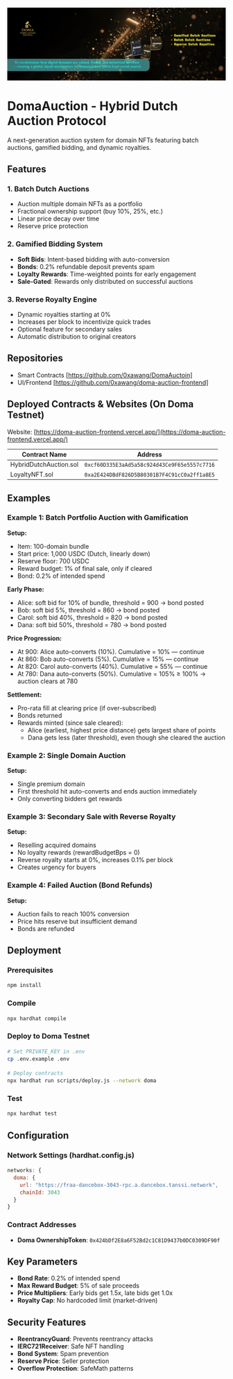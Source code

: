 ![Domain Auction Banner](https://raw.githubusercontent.com/0xawang/DomaAuction/main/domain-auction-banner.png)

# DomaAuction - Hybrid Dutch Auction Protocol

A next-generation auction system for domain NFTs featuring batch auctions, gamified bidding, and dynamic royalties.

## Features

### 1. Batch Dutch Auctions
- Auction multiple domain NFTs as a portfolio
- Fractional ownership support (buy 10%, 25%, etc.)
- Linear price decay over time
- Reserve price protection

### 2. Gamified Bidding System
- **Soft Bids**: Intent-based bidding with auto-conversion
- **Bonds**: 0.2% refundable deposit prevents spam
- **Loyalty Rewards**: Time-weighted points for early engagement
- **Sale-Gated**: Rewards only distributed on successful auctions

### 3. Reverse Royalty Engine
- Dynamic royalties starting at 0%
- Increases per block to incentivize quick trades
- Optional feature for secondary sales
- Automatic distribution to original creators

## Repositories
- Smart Contracts [https://github.com/0xawang/DomaAuctoin]
- UI/Frontend [https://github.com/0xawang/doma-auction-frontend]

## Deployed Contracts & Websites (On Doma Testnet)

Website: [https://doma-auction-frontend.vercel.app/](https://doma-auction-frontend.vercel.app/)

| Contract Name          | Address                                      |
|------------------------|----------------------------------------------|
| HybridDutchAuction.sol | `0xcf60D335E3aAd5a58c924d43Ce9F65e5557c7716` |
| LoyaltyNFT.sol         | `0xa2E424DBdF826D5B80301B7F4C91cC0a2ff1a8E5` |


## Examples

### Example 1: Batch Portfolio Auction with Gamification

**Setup:**
- Item: 100-domain bundle
- Start price: 1,000 USDC (Dutch, linearly down)
- Reserve floor: 700 USDC
- Reward budget: 1% of final sale, only if cleared
- Bond: 0.2% of intended spend

**Early Phase:**
- Alice: soft bid for 10% of bundle, threshold = 900 → bond posted
- Bob: soft bid 5%, threshold = 860 → bond posted
- Carol: soft bid 40%, threshold = 820 → bond posted
- Dana: soft bid 50%, threshold = 780 → bond posted

**Price Progression:**
- At 900: Alice auto-converts (10%). Cumulative = 10% — continue
- At 860: Bob auto-converts (5%). Cumulative = 15% — continue
- At 820: Carol auto-converts (40%). Cumulative = 55% — continue
- At 780: Dana auto-converts (50%). Cumulative = 105% ≥ 100% → auction clears at 780

**Settlement:**
- Pro-rata fill at clearing price (if over-subscribed)
- Bonds returned
- Rewards minted (since sale cleared):
  - Alice (earliest, highest price distance) gets largest share of points
  - Dana gets less (later threshold), even though she cleared the auction

### Example 2: Single Domain Auction

**Setup:**
- Single premium domain
- First threshold hit auto-converts and ends auction immediately
- Only converting bidders get rewards

### Example 3: Secondary Sale with Reverse Royalty

**Setup:**
- Reselling acquired domains
- No loyalty rewards (rewardBudgetBps = 0)
- Reverse royalty starts at 0%, increases 0.1% per block
- Creates urgency for buyers


### Example 4: Failed Auction (Bond Refunds)

**Setup:**
- Auction fails to reach 100% conversion
- Price hits reserve but insufficient demand
- Bonds are refunded

## Deployment

### Prerequisites
```bash
npm install
```

### Compile
```bash
npx hardhat compile
```

### Deploy to Doma Testnet
```bash
# Set PRIVATE_KEY in .env
cp .env.example .env

# Deploy contracts
npx hardhat run scripts/deploy.js --network doma
```

### Test
```bash
npx hardhat test
```

## Configuration

### Network Settings (hardhat.config.js)
```javascript
networks: {
  doma: {
    url: "https://fraa-dancebox-3043-rpc.a.dancebox.tanssi.network",
    chainId: 3043
  }
}
```

### Contract Addresses
- **Doma OwnershipToken**: `0x424bDf2E8a6F52Bd2c1C81D9437b0DC0309DF90f`

## Key Parameters

- **Bond Rate**: 0.2% of intended spend
- **Max Reward Budget**: 5% of sale proceeds
- **Price Multipliers**: Early bids get 1.5x, late bids get 1.0x
- **Royalty Cap**: No hardcoded limit (market-driven)

## Security Features

- **ReentrancyGuard**: Prevents reentrancy attacks
- **IERC721Receiver**: Safe NFT handling
- **Bond System**: Spam prevention
- **Reserve Price**: Seller protection
- **Overflow Protection**: SafeMath patterns

